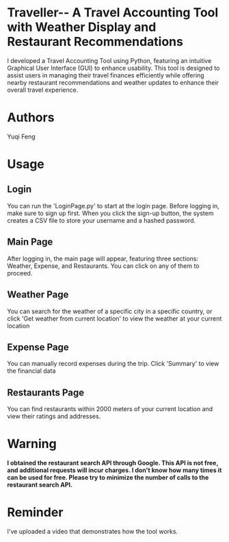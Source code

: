 # Traveller-- A Travel Accounting Tool with Weather Display and Restaurant Recommendations
I developed a Travel Accounting Tool using Python, featuring an intuitive Graphical User Interface (GUI) to enhance usability. This tool is designed to assist users in managing their travel finances efficiently while offering nearby restaurant recommendations and weather updates to enhance their overall travel experience.

# Authors
Yuqi Feng

# Usage
## Login
You can run the 'LoginPage.py' to start at the login page. Before logging in, make sure to sign up first. When you click the sign-up button, the system creates a CSV file to store your username and a hashed password.

## Main Page
After logging in, the main page will appear, featuring three sections: Weather, Expense, and Restaurants. You can click on any of them to proceed.

## Weather Page
You can search for the weather of a specific city in a specific country, or click 'Get weather from current location' to view the weather at your current location

## Expense Page
You can manually record expenses during the trip. Click 'Summary' to view the financial data

## Restaurants Page
You can find restaurants within 2000 meters of your current location and view their ratings and addresses.

# Warning
**I obtained the restaurant search API through Google. This API is not free, and additional requests will incur charges. I don't know how many times it can be used for free. Please try to minimize the number of calls to the restaurant search API.**

# Reminder
I've uploaded a video that demonstrates how the tool works.
